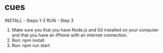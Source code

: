 # cues

INSTALL - Steps 1-2
RUN - Step 3

1. Make sure you that you have Node.js and Git installed on your computer and that you have an iPhone with an internet connection.
2. Run: npm install
10. Run: npm run start
